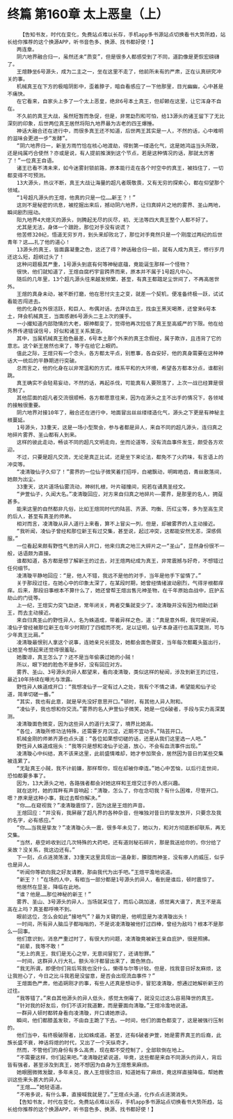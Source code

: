 # 终篇 第160章 太上恶皇（上）
        【告知书友，时代在变化，免费站点难以长存，手机app多书源站点切换看书大势所趋，站长给你推荐的这个换源APP，听书音色多、换源、找书都好使！】
       两连章。
       阴六地界融合归一，虽然还未“质变”，但是很多人都感受到了不同，道韵像是更恢宏磅礴了。
       王煊静坐6号源头，成为二主之一，坐在这里不走了，他前所未有的严肃，正在认真研究冲关的事。
       机械真王在下方的极暗阴影中，歪着脖子，暗自看感应了一下他那里，目光幽幽，心中甚是不痛快。
       在它看来，自家头上多了一个太上恶皇，绝非6号本土真王，但却赖在这里，让它浑身不自在。
       不久前的真王大战，虽然短暂而急促，但是，非常勐烈和可怕，给13源头的诸王留下了无比深刻的印象，后世两位真王居然将阳九地界最为古老的四王爆捶。
       神话大融合还在进行中，而很多真王还不知道，后世两王其实是一人，不然的话，心中难明的滋味会更进一步“发酵”。
       “阴六地界归一，新圣方雨竹恰在核心地渡劫，得到第一缕造化气，这是她鸿运当头所致，还是纯属巧合使然？亦或是说，有人提前推演到这个节点，若是这种情况的话，那就太厉害了！”一位真王自语。
       诸王已看不清未来，如今迷雾封锁前路，原本能行走在各个时空中的真王，被挡住了，一切都变得不可预测。
       13大源头，热议不断，真王大战让海量的超凡者既敬畏，又有无穷的探索心，都在仰望那个领域。
       “1号超凡源头的王煊，他真的只是一位……新王？！”
       这则不是秘密的讯息，被挖掘出来后，撼动阴六地界，让归真碎片之地的雾界、圣山两地，瞬间剧烈摇动。
       阳九地界4大熄灭的源头，则腾起无尽的灰尽，初、无法等四大真王整个人都不好了。
       尤其是无法，身体一个踉跄，那位对手没有说谎？
       他苦修320纪，悟道无穷岁月，到头来却败北了，那位对手竟然只是一个刚度过两纪的后世青年？这……扎了他的道心！
       13源头的真王，皆面露凝重之色，这还了得？神话融合归一前，就有人成为真王，修行岁月还这么短，超纲过头了！
       这种问题极其严重，1号源头到底有何等神秘底蕴，竟能诞生那样一个怪物？
       很快，他们就知道了，王煊自腐朽宇宙跨界而来，原本并不属于1号超凡中心。
       随后的几年里，13个超凡源头往来越发频繁，甚至，有真王都踏足尘世间了，不再高居世外。
       王煊的真身未动，被不断打磨，他在思忖灾主之变，就差一个契机，便准备终极一跃，试试看能否闯进去。
       他的化身在外很活跃，和巨人、布偶对话，去拜访血王，找虫王黑天喝茶，还曾来6号本土，拜会机械真王，当面感谢6号源头二主上次的援手。
       一小撮知道内部隐情的大老，眼神都变了，觉得他再次拉低了真王至高威严的下限。他在给外界传递错误信号，好似和诸王关系莫逆。
       其中，当属机械真王脸色最差，6号本土那个外来的真王念假经，属于欺诈，且违背了它的意志。这个新王居然也来了，等于在给它上眼药。
       值此之际，王煊只有一个念头，各方都太平点，别惹事，各自安好，他的真身需要在这种神话大一统后的平静期进行突破。
       总而言之，他的化身在以非常温和的方式，维系平和的大环境，希望各方都本分点，谁都别跳。
       真王确实不会轻易妄动，不然的话，再起杀伐，可能真有人要殒落了，上次一战已经算是很克制了。
       其他层面的超凡者交流很顺畅，各方都愿意往来，因为在源头之主不出手的情况下，各领域的接触很重要。
       阴六地界对接10年了，融合还在进行中，地面冒出丝丝缕缕造化气，源头之下更是有神秘主根蔓延。
       1号源头，33重天，这是一场小型聚会，参与者都是异人，来自不同的超凡源头，连归真之地碎片雾界、圣山都有人到来。
       这样的彼此走动，畅谈不同的超凡文明走向，坐而论道等，没有流血事件发生，颇受各方欢迎。
       不过，只要是超凡交流，无论是真正比试，还是坐下来论法，都免不了火药味，有言语上的冲突等。
       “凌清璇仙子久仰了！”雾界的一位仙子微笑着打招呼，白裙飘动，明眸皓齿，青丝散落间，她颇为出尘。
       33重天，这片道场仙雾流动，神树扎根，叶片碰撞间，宛若在诵真圣经文。
       “尹萱仙子，久闻大名。”凌清璇回应，对方来自归真之地碎片——雾界，是那里的名人，拥趸甚多。
       能来这里的自然都非凡俗，比如王煊同时代的陆芸、齐源、均衡、历红尘等，多为至高生灵的后人，甚至有真圣的师弟。
       相对而言，凌清璇从异人道行上来看，算不上冒尖一列，但是，却被雾界的人主动接近。
       “我听闻，凌仙子曾经和那位新王有过交集，甚至说，起过冲突，这都能安然无恙，深感佩服。”
       一位看起来颇有野性气息的异人开口，他来归真之地三大碎片之一“圣山”，显然身份很不一般，话语颇为直接。
       谁都知道，各方都是想了解新王的过去，对王煊两纪成为真王，非常震撼与好奇，不想错过任何细节。
       凌清璇平静地回应：“是，他人不错，我远不是他的对手，当年是他手下留情了。”
       关于那段过往，在她心中的印象太深了，在某段时期，她曾经情绪波动剧烈，气得牙根都痒痒。后来，那段旧事根本不算什么了，她还曾帮王煊出售元神圣物，在千年原始血战中，庇护五劫山的门徒等。
       上一纪，王煊实力突飞勐进，常年闭关，两者交集就变少了。凌清璇并没有因为相助过新王，而去主动接近。
       来自归真圣山的野性异人，名为蛛道成，带着异样之色，道：“真是意外啊，我可是听闻，凌仙子曾经被那位新王在年少时期打了四棍而不死，足以证明，仙子本身道行也高深莫测，可与少年真王比肩。”
       凌清璇最恨别人拿这个说事，连她亲兄长提及，她都会面色骤变，当年每次都戴头盔出行，让她至今想起来还觉得很羞耻。
       她腹诽，真王怎么了？还不是当年偷袭过她的小贼！
       所以，眼下她的脸色不是多好，没有回应对方。
       雾界、圣山、3号源头的异人都望来，看向凌清璇，类似这样的秘闻，涉及到新王的过往，最近10年持续在曝光与泄露。
       野性异人蛛道成开口：“我想凌仙子一定有过人之处，我有个不情之请，希望能和仙子论道，简单切磋一番。”
       “其实，我也有此意，就是早先没好意思开口。”顿时，有其他人异人附和。
       “凌仙子，我也想和你交流。”雾界的名人尹萱仙子微笑，她是一位6破者，手段与实力高深莫测。
       凌清璇面色微变，因为这些异人的道行太深了，境界比她高。
       “各位，清璇所修功法特殊，还需要岁月沉淀，近期不宜动手。”陆芸开口。
       机械金刚的师弟齐源也点头道：“各位如果想切磋的话，还是从我们这里选一人吧。”
       野性异人蛛道成摇头：“我等只是想和凌仙子论道，放心，不会有血流事件出现。”
       凌清璇心中纠结，真不该来这里，此前盛情难却，她才参加聚会，居然因为昔日的某些交集被连累了。
       “无耻真王小贼，我不计前嫌，那样帮你，现在却被你牵连。”她心中苦恼，以后行走世间，恐怕都要多事了。
       因为，13大源头之地，各路强者都会对她这样和王煊交过手的人感兴趣。
       就在这时，她的耳畔有声音响起：“清璇，怎么了，你在念叨我？有什么困难，尽管开口。嗯？原来是这种小事，我过去帮你解决。”
       “你……在窥视我？”凌清璇震惊了，因为这是王煊的声音。
       王煊回应：“并没有，我屏蔽了超凡界的各种杂音，但唯独对昔日的挚友放开，只要念及我的名字，必有感应。”
       “你……当我是挚友？”凌清璇心头一震，很多年未见了，她以为，和对方彻底断却联系，再无交集。
       “当然，悬空岭收到过几次特殊的大药吧，还有道则秘石碎片，那是我送给你的，你分给了亲故？没关系，我这边还有。”
       下一刻，点点涟漪荡漾，33重天这里具现出一道身影，朦胧而神圣，没有瘆人的威压，似乎也是异人。
       “听闻你等欲向我之好友请教，那由我代为出手吧。”王煊平澹地说道。
       “新王？！”在场的人中，有相当一部分都是1号源头的异人，看到是谁后，顿时震惊了。
       他居然在显圣，降临在此地。
       “谁？他是……那位神秘的新王！”
       雾界、圣山、3号源头的异人，当场就呆住了，而后心跳加速，感觉离大谱了，真王不是高高在上吗？真圣都呼唤不到。
       眼前这位，怎么会如此“接地气”？最为关键的是，他明显是为凌清璇出头！
       一时间，所有异人脑瓜子都嗡嗡的，不是说凌清璇被他打过四棒，曾经为敌吗？根本不是那么一回事。
       他们意识到，消息严重过时了，有很大的问题，凌清璇竟被新王亲自庇护，很是照拂。
       “前辈，我等不敢！”
       “无上的真王，我们是无心之举，无意间冒犯了，还请恕罪。”
       一时间，这群异人行大礼，额头冷汗都冒出来了，面色煞白。
       “我无所谓，即便你们背后骂我也没什么，懒得与尔等计较。但是，找我昔日好友麻烦，这让我担心了，今日之比斗我若是没留意，是否会出现流血事件？”
       王煊面色严肃，他追朔刚才的事，有些人还真是想动手，冒犯凌清璇，想通过她解析新王的过往。
       “我等错了。”来自其他源头的异人低头，感觉太倒霉了，就没见过这么容易降世的真王。
       “针对我的好友后，你们不该对我道歉，而是要面向清璇。”王煊冷澹地说道。
       一群异人顿时都转身看向凌清璇，开口请她原谅。
       瞬间，他们都膝盖发软，不由自主跪了下去。一时间，他们的面色都变了，这是被强行压制的。
       他们当中，有终极破限者，比如蛛成道。甚至，还有6破者尹萱，她是雾界真王的后裔，此族长盛不衰，神话将熄的时代，又出了一个天纵奇才。
       然而，不管他们的身份有多么高贵，现在都不受控制了，全部软倒在地上。
       “不需要这样，你们起来吧。”凌清璇赶紧说道，毕竟，这些都是来自不同源头的异人，背后皆有强者，甚至涉及到真王，她不想因为自身为王煊惹来麻烦。
       她眼圈微微发酸，多年未见，故人王煊很念旧，知道她有了麻烦，竟这样直接降临，帮她教训这些来头甚大的异人。
       “王煊……”她轻语道。
       “不用多说，有什么事，直接喊我就是了。”王煊点头道，化作点点涟漪消失。
       【告知书友，时代在变化，免费站点难以长存，手机app多书源站点切换看书大势所趋，站长给你推荐的这个换源APP，听书音色多、换源、找书都好使！】